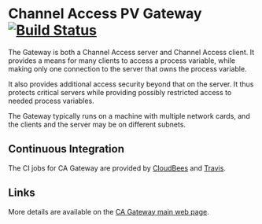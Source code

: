 # Channel Access PV Gateway [![Build Status](https://travis-ci.org/epics-extensions/ca-gateway.svg?branch=master)](https://travis-ci.org/epics-extensions/ca-gateway)

The Gateway is both a Channel Access server and Channel Access client.
It provides a means for many clients to access a process variable,
while making only one connection to the server that owns the process variable.

It also provides additional access security beyond that on the server.
It thus protects critical servers while providing possibly restricted access
to needed process variables.

The Gateway typically runs on a machine with multiple network cards,
and the clients and the server may be on different subnets.

## Continuous Integration

The CI jobs for CA Gateway are provided by
[CloudBees](https://openepics.ci.cloudbees.com/job/CA_Gateway/)
and [Travis](https://travis-ci.org/epics-extensions/ca-gateway).

## Links

More details are available on the
[CA Gateway main web page](http://www.aps.anl.gov/epics/extensions/gateway/).
